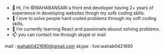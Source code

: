 - 👋 Hi, I’m @WAHABANSARI a front end developer having 2+ years of experience in developing websites throgh my sofk coding skills.
- 👀 I love to solve people hard-coded problems through my soft coding skills.  
- 🌱 I’m currently learning React and passionate abuout solving problems.
- 📫 you can contact me through skype or mail

mail : wahab0421690@gmail.com
skype : live:wahab0421690
